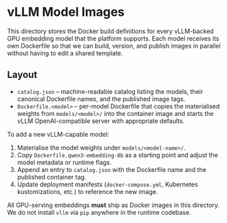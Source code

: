 # vLLM Model Images

This directory stores the Docker build definitions for every vLLM-backed
GPU embedding model that the platform supports. Each model receives its
own Dockerfile so that we can build, version, and publish images in
parallel without having to edit a shared template.

## Layout

- `catalog.json` – machine-readable catalog listing the models, their
  canonical Dockerfile names, and the published image tags.
- `Dockerfile.<model>` – per-model Dockerfile that copies the materialised
  weights from `models/<model>/` into the container image and starts the
  vLLM OpenAI-compatible server with appropriate defaults.

To add a new vLLM-capable model:

1. Materialise the model weights under `models/<model-name>/`.
2. Copy `Dockerfile.qwen3-embedding-8b` as a starting point and adjust
   the model metadata or runtime flags.
3. Append an entry to `catalog.json` with the Dockerfile name and the
   published container tag.
4. Update deployment manifests (`docker-compose.yml`, Kubernetes
   kustomizations, etc.) to reference the new image.

All GPU-serving embeddings **must** ship as Docker images in this
directory. We do not install `vllm` via `pip` anywhere in the runtime
codebase.
